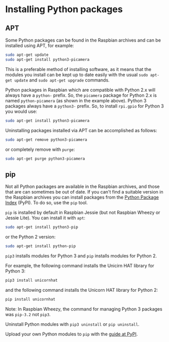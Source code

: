 # Installing Python packages

## APT

Some Python packages can be found in the Raspbian archives and can be installed using APT, for example:

```bash
sudo apt-get update
sudo apt-get install python3-picamera
```

This is a preferable method of installing software, as it means that the modules you install can be kept up to date easily with the usual `sudo apt-get update` and `sudo apt-get upgrade` commands.

Python packages in Raspbian which are compatible with Python 2.x will always have a `python-` prefix. So, the `picamera` package for Python 2.x is named `python-picamera` (as shown in the example above). Python 3 packages always have a `python3-` prefix. So, to install `rpi.gpio` for Python 3 you would use:

```bash
sudo apt-get install python3-picamera
```

Uninstalling packages installed via APT can be accomplished as follows:

```bash
sudo apt-get remove python3-picamera
```

or completely remove with `purge`:

```bash
sudo apt-get purge python3-picamera
```

## pip

Not all Python packages are available in the Raspbian archives, and those that are can sometimes be out of date. If you can't find a suitable version in the Raspbian archives you can install packages from the [Python Package Index](http://pypi.python.org/) (PyPI). To do so, use the `pip` tool.

`pip` is installed by default in Raspbian Jessie (but not Raspbian Wheezy or Jessie Lite). You can install it with `apt`:

```bash
sudo apt-get install python3-pip
```

or the Python 2 version:

```bash
sudo apt-get install python-pip
```

`pip3` installs modules for Python 3 and `pip` installs modules for Python 2.

For example, the following command installs the Unicirn HAT library for Python 3:

```bash
pip3 install unicornhat
```

and the following command installs the Unicorn HAT library for Python 2:

```bash
pip install unicornhat
```

Note: In Raspbian Wheezy, the command for managing Python 3 packages was `pip-3.2` not `pip3`.

Uninstall Python modules with `pip3 uninstall` or `pip uninstall`.

Upload your own Python modules to `pip` with the [guide at PyPI](https://wiki.python.org/moin/CheeseShopTutorial#Submitting_Packages_to_the_Package_Index).
